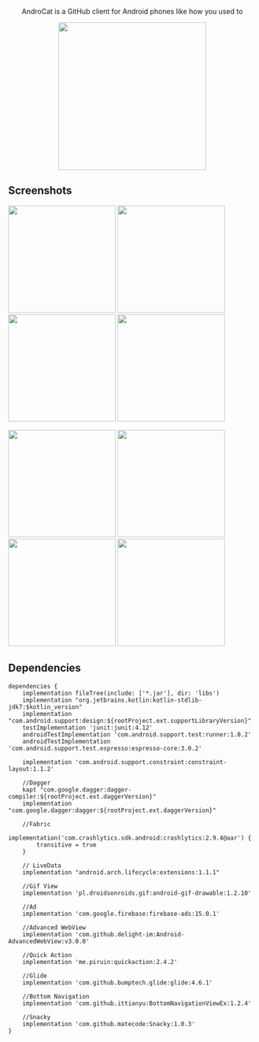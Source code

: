 <p align="center">AndroCat is a GitHub client for Android phones like how you used to</p>
<p align="center"><a href="https://play.google.com/store/apps/details?id=mustafaozhan.github.com.githubclient"><img src="https://play.google.com/intl/en_us/badges/images/generic/en_badge_web_generic.png" width="300px"></a></p>
<!---<p align="center"><a href="https://play.google.com/store/apps/details?id=mustafaozhan.github.com.githubclient"><img src="https://www.androidpolice.com/wp-content/uploads/2016/03/nexus2cee_apkm2.gif" width="250px"></a></p>--->


## Screenshots


<img src="https://s19.postimg.cc/wyexs7ff7/image.png" width="218px"/> <img src="https://s19.postimg.cc/3w0npe0v7/image.png" width="218px"/> <img src="https://s19.postimg.cc/h06823g2b/image.png" width="218px"/> <img src="https://s19.postimg.cc/qkpuoyxoj/image.png" width="218px"/>

<img src="https://s19.postimg.cc/vw4r9oc1f/image.png" width="218px"/> <img src="https://s19.postimg.cc/60l0qhxcz/image.png" width="218px"/> <img src="https://s19.postimg.cc/72v791nw3/image.png" width="218px"/> <img src="https://s19.postimg.cc/borbhcrer/image.png" width="218px"/>

## Dependencies
```
dependencies {
    implementation fileTree(include: ['*.jar'], dir: 'libs')
    implementation "org.jetbrains.kotlin:kotlin-stdlib-jdk7:$kotlin_version"
    implementation "com.android.support:design:${rootProject.ext.supportLibraryVersion}"
    testImplementation 'junit:junit:4.12'
    androidTestImplementation 'com.android.support.test:runner:1.0.2'
    androidTestImplementation 'com.android.support.test.espresso:espresso-core:3.0.2'

    implementation 'com.android.support.constraint:constraint-layout:1.1.2'

    //Dagger
    kapt "com.google.dagger:dagger-compiler:${rootProject.ext.daggerVersion}"
    implementation "com.google.dagger:dagger:${rootProject.ext.daggerVersion}"

    //Fabric
    implementation('com.crashlytics.sdk.android:crashlytics:2.9.4@aar') {
        transitive = true
    }

    // LiveData
    implementation "android.arch.lifecycle:extensions:1.1.1"

    //Gif View
    implementation 'pl.droidsonroids.gif:android-gif-drawable:1.2.10'

    //Ad
    implementation 'com.google.firebase:firebase-ads:15.0.1'

    //Advanced WebView
    implementation 'com.github.delight-im:Android-AdvancedWebView:v3.0.0'

    //Quick Action
    implementation 'me.piruin:quickaction:2.4.2'

    //Glide
    implementation 'com.github.bumptech.glide:glide:4.6.1'

    //Bottom Navigation
    implementation 'com.github.ittianyu:BottomNavigationViewEx:1.2.4'

    //Snacky
    implementation 'com.github.matecode:Snacky:1.0.3'
}
```
